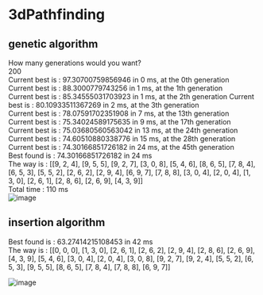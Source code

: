# 3dPathfinding

## genetic algorithm

How many generations would you want?  
200  
Current best is : 97.30700759856946 in 0 ms, at the 0th generation  
Current best is : 88.3000779743256 in 1 ms, at the 1th generation  
Current best is : 85.34555031703923 in 1 ms, at the 2th generation 
Current best is : 80.10933511367269 in 2 ms, at the 3th generation  
Current best is : 78.07591702351908 in 7 ms, at the 13th generation  
Current best is : 75.34024589175635 in 9 ms, at the 17th generation  
Current best is : 75.03680560563042 in 13 ms, at the 24th generation  
Current best is : 74.60510880338776 in 15 ms, at the 28th generation  
Current best is : 74.30166851726182 in 24 ms, at the 45th generation  
Best found is : 74.30166851726182 in 24 ms  
The way is : [[9, 2, 4], [9, 5, 5], [9, 2, 7], [3, 0, 8], [5, 4, 6], [8, 6, 5], [7, 8, 4], [6, 5, 3], [5, 5, 2], [2, 6, 2], [2, 9, 4], [6, 9, 7], [7, 8, 8], [3, 0, 4], [2, 0, 4], [1, 3, 0], [2, 6, 1], [2, 8, 6], [2, 6, 9], [4, 3, 9]]  
Total time : 110 ms  
![image](https://user-images.githubusercontent.com/47123567/173066422-50c33d60-4011-48ee-abb6-b0780e015f0a.png)


## insertion algorithm

Best found is : 63.27414215108453 in 42 ms  
The way is : [[0, 0, 0], [1, 3, 0], [2, 6, 1], [2, 6, 2], [2, 9, 4], [2, 8, 6], [2, 6, 9], [4, 3, 9], [5, 4, 6], [3, 0, 4], [2, 0, 4], [3, 0, 8], [9, 2, 7], [9, 2, 4], [5, 5, 2], [6, 5, 3], [9, 5, 5], [8, 6, 5], [7, 8, 4], [7, 8, 8], [6, 9, 7]]  

![image](https://user-images.githubusercontent.com/47123567/173066755-2a906ce7-2b7f-4410-96eb-95ff90951f52.png)


